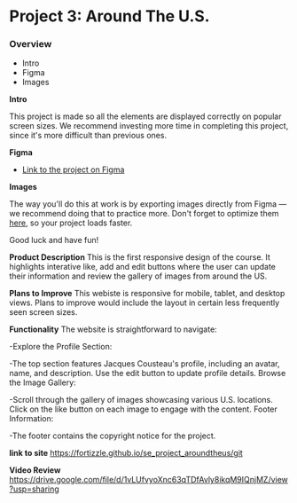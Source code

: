 # Project 3: Around The U.S.

### Overview

- Intro
- Figma
- Images

**Intro**

This project is made so all the elements are displayed correctly on popular screen sizes. We recommend investing more time in completing this project, since it's more difficult than previous ones.

**Figma**

- [Link to the project on Figma](https://www.figma.com/file/ii4xxsJ0ghevUOcssTlHZv/Sprint-3%3A-Around-the-US?node-id=0%3A1)

**Images**

The way you'll do this at work is by exporting images directly from Figma — we recommend doing that to practice more. Don't forget to optimize them [here](https://tinypng.com/), so your project loads faster.

Good luck and have fun!

**Product Description**
This is the first responsive design of the course. It highlights interative like, add and edit buttons where the user can update their information and review the gallery of images from around the US.

**Plans to Improve**
This webiste is responsive for mobile, tablet, and desktop views. Plans to improve would include the layout in certain less frequently seen screen sizes.

**Functionality**
The website is straightforward to navigate:

-Explore the Profile Section:

-The top section features Jacques Cousteau's profile, including an avatar, name, and description.
Use the edit button to update profile details.
Browse the Image Gallery:

-Scroll through the gallery of images showcasing various U.S. locations.
Click on the like button on each image to engage with the content.
Footer Information:

-The footer contains the copyright notice for the project.

**link to site**
https://fortizzle.github.io/se_project_aroundtheus/git

**Video Review**
https://drive.google.com/file/d/1vLUfvyoXnc63qTDfAvly8ikqM9IQnjMZ/view?usp=sharing
